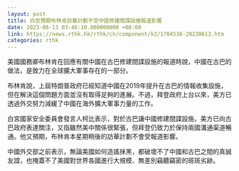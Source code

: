 ```yaml
---
layout: post
title: 白宮預期布林肯訪華計劃不受中國修建間諜設施報道影響
date: 2023-06-13 03:46:10.000000000 +08:00
link: https://news.rthk.hk/rthk/ch/component/k2/1704538-20230613.htm
categories: rthk
---
```


美國國務卿布林肯在回應有關中國在古巴修建間諜設施的報道時說，中國在古巴的做法，是致力在全球擴大軍事存在的一部分。

布林肯說，上屆特朗普政府已經知道中國在2019年提升在古巴的情報收集設施，但在解決這個問題方面並沒有取得足夠的進展。不過，拜登政府上台以來，美方已透過外交努力減緩了中國在海外擴大軍事力量的工作。

白宮國家安全委員會發言人柯比表示，對於古巴讓中國修建間諜設施，美方已向古巴政府表達關注，又指雖然美中關係很緊張，但拜登仍致力於保持兩國溝通渠道暢通。他又預期，布林肯本星期稍後的訪華計劃不會受報道影響。

中國外交部之前表示，無論美國如何造謠抹黑，都破壞不了中國和古巴之間的真誠友誼，也掩蓋不了美國對世界各國進行大規模、無差別竊聽竊密的斑斑劣跡。

